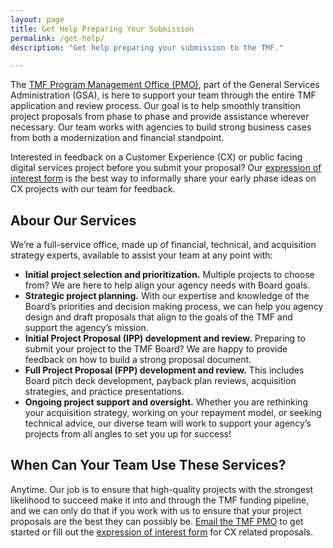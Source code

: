 ```yaml
---
layout: page
title: Get Help Preparing Your Submission
permalink: /get-help/
description: "Get help preparing your submission to the TMF."

---
```


The [TMF Program Management Office (PMO)](mailto:tmf@gsa.gov), part of the General Services Administration (GSA), is here to support your team through the entire TMF application and review process. Our goal is to help smoothly transition project proposals from phase to phase and provide assistance wherever necessary. Our team works with agencies to build strong business cases from both a modernization and financial standpoint.

Interested in feedback on a Customer Experience (CX) or public facing digital services project before you submit your proposal? Our [expression of interest form](https://touchpoints.app.cloud.gov/touchpoints/cfd21923/submit) is the best way to informally share your early phase ideas on CX projects with our team for feedback.

## Abour Our Services
We’re a full-service office, made up of financial, technical, and acquisition strategy experts, available to assist your team at any point with:

- **Initial project selection and prioritization.** Multiple projects to choose from? We are here to help align your agency needs with Board goals.
- **Strategic project planning.** With our expertise and knowledge of the Board’s priorities and decision making process, we can help you agency design and draft proposals that align to the goals of the TMF and support the agency’s mission.
- **Initial Project Proposal (IPP) development and review.** Preparing to submit your project to the TMF Board? We are happy to provide feedback on how to build a strong proposal document.
- **Full Project Proposal (FPP) development and review.** This includes Board pitch deck development, payback plan reviews, acquisition strategies, and practice presentations.
- **Ongoing project support and oversight.** Whether you are rethinking your acquisition strategy, working on your repayment model, or seeking technical advice, our diverse team will work to support your agency’s projects from all angles to set you up for success!

## When Can Your Team Use These Services? 
Anytime. Our job is to ensure that high-quality projects with the strongest likelihood to succeed make it into and through the TMF funding pipeline, and we can only do that if you work with us to ensure that your project proposals are the best they can possibly be. [Email the TMF PMO](mailto:tmf@gsa.gov) to get started or fill out the [expression of interest form](https://touchpoints.app.cloud.gov/touchpoints/cfd21923/submit) for CX related proposals. 
